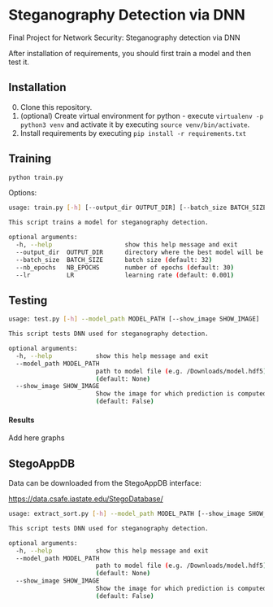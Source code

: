 # Steganography Detection via DNN
Final Project for Network Security: Steganography detection via DNN <paper link here>

After installation of requirements, you should first train a model and then test it.

## Installation

0) Clone this repository.
1) (optional) Create virtual environment for python - execute `virtualenv -p python3 venv` and activate it by executing `source venv/bin/activate`.
2) Install requirements by executing `pip install -r requirements.txt`

## Training

```bash
python train.py 
```

Options:
```bash
usage: train.py [-h] [--output_dir OUTPUT_DIR] [--batch_size BATCH_SIZE] [--nb_epochs NB_EPOCHS] [--lr LR]

This script trains a model for steganography detection.

optional arguments:
  -h, --help                    show this help message and exit
  --output_dir  OUTPUT_DIR      directory where the best model will be saved (default: out)
  --batch_size  BATCH_SIZE      batch size (default: 32)
  --nb_epochs   NB_EPOCHS       number of epochs (default: 30)
  --lr          LR              learning rate (default: 0.001)
```

## Testing

```bash
usage: test.py [-h] --model_path MODEL_PATH [--show_image SHOW_IMAGE]

This script tests DNN used for steganography detection.

optional arguments:
  -h, --help            show this help message and exit
  --model_path MODEL_PATH
                        path to model file (e.g. /Downloads/model.hdf5)
                        (default: None)
  --show_image SHOW_IMAGE
                        Show the image for which prediction is computed
                        (default: False)
```

#### Results 
 
Add here graphs 
## StegoAppDB
Data can be downloaded from the StegoAppDB interface:

https://data.csafe.iastate.edu/StegoDatabase/

```bash
usage: extract_sort.py [-h] --model_path MODEL_PATH [--show_image SHOW_IMAGE]

This script tests DNN used for steganography detection.

optional arguments:
  -h, --help            show this help message and exit
  --model_path MODEL_PATH
                        path to model file (e.g. /Downloads/model.hdf5)
                        (default: None)
  --show_image SHOW_IMAGE
                        Show the image for which prediction is computed
                        (default: False)
```

